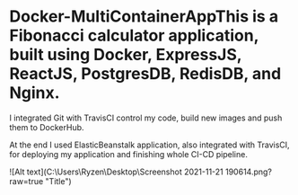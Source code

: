 # Docker-MultiContainerAppThis is a Fibonacci calculator application, built using Docker, ExpressJS, ReactJS, PostgresDB, RedisDB, and Nginx.

I integrated Git with TravisCI control my code, build new images and push them to DockerHub.

At the end I used ElasticBeanstalk application, also integrated with TravisCI, for deploying my application and finishing whole CI-CD pipeline.

![Alt text](C:\Users\Ryzen\Desktop\Screenshot 2021-11-21 190614.png?raw=true "Title")
